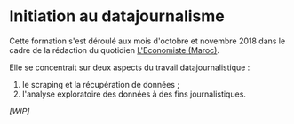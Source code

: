 # Initiation au datajournalisme
Cette formation s'est déroulé aux mois d'octobre et novembre 2018 dans le cadre de la rédaction du quotidien [L'Economiste (Maroc)](https://www.leconomiste.com/).

Elle se concentrait sur deux aspects du travail datajournalistique :
1. le scraping et la récupération de données ;
2. l'analyse exploratoire des données à des fins journalistiques.

*[WIP]*